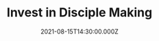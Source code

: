 ---
video:
  type: vimeo
  id: 587970245
speaker:
  permalink: bart-wilkins
  name: Bart Wilkins
title: Invest in Disciple Making
image: https://i.imgur.com/6BKUHWG.png
date: 2021-08-15T14:30:00.000Z
---